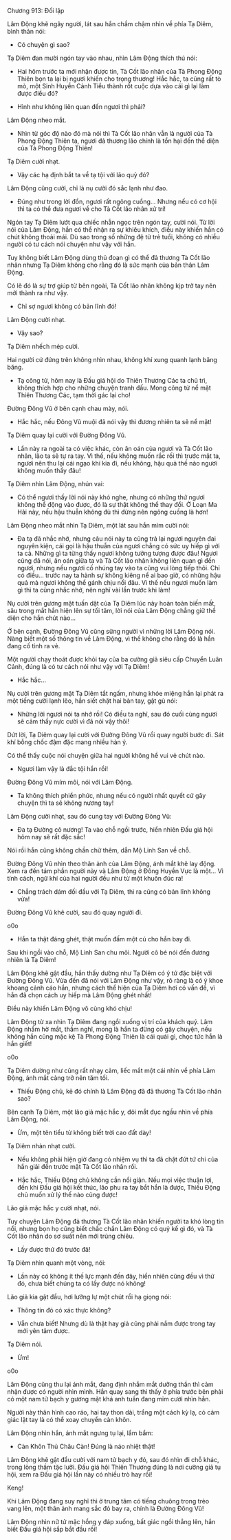 




Chương 913: Đối lập


Lâm Động khẽ ngây người, lát sau hắn chầm chậm nhìn về phía Tạ Diêm, bình thản nói:

- Có chuyện gì sao?

Tạ Diêm đan mười ngón tay vào nhau, nhìn Lâm Động thích thú nói:

- Hai hôm trước ta mới nhận được tin, Tà Cốt lão nhân của Tà Phong Động Thiên bọn ta lại bị ngươi khiến cho trọng thương! Hắc hắc, ta cũng rất tò mò, một Sinh Huyền Cảnh Tiểu thành rốt cuộc dựa vào cái gì lại làm được điều đó?

- Hình như không liên quan đến ngươi thì phải?

Lâm Động nheo mắt.

- Nhìn từ góc độ nào đó mà nói thì Tà Cốt lão nhân vẫn là người của Tà Phong Động Thiên ta, ngươi đả thương lão chính là tổn hại đến thể diện của Tà Phong Động Thiên!

Tạ Diêm cười nhạt.

- Vậy các hạ định bắt ta về tạ tội với lão quỷ đó?

Lâm Động cũng cười, chỉ là nụ cười đó sắc lạnh như đao.

- Đúng như trong lời đồn, ngươi rất ngông cuồng… Nhưng nếu có cơ hội thì ta có thể đưa ngươi về cho Tà Cốt lão nhân xử trí!

Ngón tay Tạ Diêm lướt qua chiếc nhẫn ngọc trên ngón tay, cười nói. Từ lời nói của Lâm Động, hắn có thể nhận ra sự khiêu khích, điều này khiến hắn có chút không thoải mái. Dù sao trong số những đệ tử trẻ tuổi, không có nhiều người có tư cách nói chuyện như vậy với hắn.

Tuy không biết Lâm Động dùng thủ đoạn gì có thể đả thương Tà Cốt lão nhân nhưng Tạ Diêm không cho rằng đó là sức mạnh của bản thân Lâm Động.

Có lẽ đó là sự trợ giúp từ bên ngoài, Tà Cốt lão nhân không kịp trở tay nên mới thành ra như vậy.

- Chỉ sợ ngươi không có bản lĩnh đó!

Lâm Động cười nhạt.

- Vậy sao?

Tạ Diêm nhếch mép cười.

Hai người cứ đứng trên không nhìn nhau, không khí xung quanh lạnh băng băng.

- Tạ công tử, hôm nay là Đấu giá hội do Thiên Thương Các ta chủ trì, không thích hợp cho những chuyện tranh đấu. Mong công tử nể mặt Thiên Thương Các, tạm thời gác lại cho!

Đường Đông Vũ ở bên cạnh chau mày, nói.

- Hắc hắc, nếu Đông Vũ muội đã nói vậy thì đương nhiên ta sẽ nể mặt!

Tạ Diêm quay lại cười với Đường Đông Vũ.

- Lần này ra ngoài ta có việc khác, còn ân oán của ngươi và Tà Cốt lão nhân, lão ta sẽ tự ra tay. Vì thế, nếu không muốn rắc rối thì trước mặt ta, ngươi nên thu lại cái ngạo khí kia đi, nếu không, hậu quả thế nào ngươi không muốn thấy đâu!

Tạ Diêm nhìn Lâm Động, nhún vai:

- Có thể ngươi thấy lời nói này khó nghe, nhưng có những thứ ngươi không thể động vào được, đó là sự thật không thể thay đổi. Ở Loạn Ma Hải này, nếu hậu thuẫn không đủ thì đừng nên ngông cuồng là hơn!

Lâm Động nheo mắt nhìn Tạ Diêm, một lát sau hắn mỉm cười nói:

- Đa tạ đã nhắc nhở, nhưng câu nói này ta cũng trả lại ngươi nguyên đai nguyên kiện, cái gọi là hậu thuẫn của ngươi chẳng có sức uy hiếp gì với ta cả. Những gì ta từng thấy ngươi không tưởng tượng được đâu! Ngươi cũng đã nói, ân oán giữa ta và Tà Cốt lão nhân không liên quan gì đến ngươi, nhưng nếu ngươi cố nhúng tay vào ta cũng vui lòng tiếp thôi. Chỉ có điều… trước nay ta hành sự không kiêng nể ai bao giờ, có những hậu quả mà ngươi không thể gánh chịu nổi đâu. Vì thế nếu ngươi muốn làm gì thì ta cũng nhắc nhở, nên nghĩ vài lần trước khi làm!

Nụ cười trên gương mặt tuấn dật của Tạ Diêm lúc này hoàn toàn biến mất, sâu trong mắt hắn hiện lên sự tối tăm, lời nói của Lâm Động chẳng giữ thể diện cho hắn chút nào…

Ở bên cạnh, Đường Đông Vũ cũng sững người vì những lời Lâm Động nói. Nàng biết một số thông tin về Lâm Động, vì thế không cho rằng đó là hắn đang cố tình ra vẻ.

Một người chạy thoát được khỏi tay của ba cường giả siêu cấp Chuyển Luân Cảnh, đúng là có tư cách nói như vậy với Tạ Diêm!

- Hắc hắc…

Nụ cười trên gương mặt Tạ Diêm tắt ngấm, nhưng khóe miệng hắn lại phát ra một tiếng cười lạnh lẽo, hắn siết chặt hai bàn tay, gật gù nói:

- Những lời ngươi nói ta nhớ rồi! Có điều ta nghĩ, sau đó cuối cùng ngươi sẽ cảm thấy nực cười vì đã nói vậy thôi!

Dứt lời, Tạ Diêm quay lại cười với Đường Đông Vũ rồi quay người bước đi. Sát khí bỗng chốc đậm đặc mang nhiều hàn ý.

Có thể thấy cuộc nói chuyện giữa hai người không hề vui vẻ chút nào.

- Ngươi làm vậy là đắc tội hắn rồi!

Đường Đông Vũ mím môi, nói với Lâm Động.

- Ta không thích phiền phức, nhưng nếu có người nhất quyết cứ gây chuyện thì ta sẽ không nương tay!

Lâm Động cười nhạt, sau đó cung tay với Đường Đông Vũ:

- Đa tạ Đường cô nương! Ta vào chỗ ngồi trước, hiển nhiên Đấu giá hội hôm nay sẽ rất đặc sắc!

Nói rồi hắn cũng không chần chừ thêm, dẫn Mộ Linh San về chỗ.

Đường Đông Vũ nhìn theo thân ảnh của Lâm Động, ánh mắt khẽ lay động. Xem ra đến tám phần người này và Lâm Động ở Đông Huyền Vực là một… Vì tính cách, ngữ khí của hai người đều như từ một khuôn đúc ra!

- Chẳng trách dám đối đầu với Tạ Diêm, thì ra cũng có bản lĩnh không vừa!

Đường Đông Vũ khẽ cười, sau đó quay người đi.

o0o

- Hắn ta thật đáng ghét, thật muốn đấm một cú cho hắn bay đi.

Sau khi ngồi vào chỗ, Mộ Linh San chu môi. Người cô bé nói đến đương nhiên là Tạ Diêm!

Lâm Động khẽ gật đầu, hắn thấy dường như Tạ Diêm có ý tứ đặc biệt với Đường Đông Vũ. Vừa đến đã nói với Lâm Động như vậy, rõ ràng là có ý khoe khoang cảnh cáo hắn, nhưng cách thể hiện của Tạ Diêm hơi có vấn đề, vì hắn đã chọn cách uy hiếp mà Lâm Động ghét nhất!

Điều này khiến Lâm Động vô cùng khó chịu!

Lâm Động từ xa nhìn Tạ Diêm đang ngồi xuống vị trí của khách quý. Lâm Động nhắm hờ mắt, thầm nghĩ, mong là hắn ta đừng có gây chuyện, nếu không hắn cũng mặc kệ Tà Phong Động Thiên là cái quái gì, chọc tức hắn là hắn giết!

o0o

Tạ Diêm dường như cũng rất nhạy cảm, liếc mắt một cái nhìn về phía Lâm Động, ánh mắt càng trở nên tăm tối.

- Thiếu Động chủ, kẻ đó chính là Lâm Động đã đả thương Tà Cốt lão nhân sao?

Bên cạnh Tạ Diêm, một lão giả mặc hắc y, đôi mắt đục ngầu nhìn về phía Lâm Động, nói.

- Ừm, một tên tiểu tử không biết trời cao đất dày!

Tạ Diêm nhàn nhạt cười.

- Nếu không phải hiện giờ đang có nhiệm vụ thì ta đã chặt đứt tứ chi của hắn giải đến trước mặt Tà Cốt lão nhân rồi.

- Hắc hắc, Thiếu Động chủ không cần nổi giận. Nếu mọi việc thuận lợi, đến khi Đấu giá hội kết thúc, lão phu ra tay bắt hắn là được, Thiếu Động chủ muốn xử lý thế nào cũng được!

Lão giả mặc hắc y cười nhạt, nói.

Tuy chuyện Lâm Động đả thương Tà Cốt lão nhân khiến người ta khó lòng tin nổi, nhưng bọn họ cũng biết chắc chắn Lâm Động có quỷ kế gì đó, và Tà Cốt lão nhân do sơ suất nên mới trúng chiêu.

- Lấy được thứ đó trước đã!

Tạ Diêm nhìn quanh một vòng, nói:

- Lần này có không ít thế lực mạnh đến đây, hiển nhiên cũng đều vì thứ đó, chưa biết chúng ta có lấy được nó không!

Lão giả kia gật đầu, hơi lưỡng lự một chút rồi hạ giọng nói:

- Thông tin đó có xác thực không?

- Vẫn chưa biết! Nhưng dù là thật hay giả cũng phải nắm được trong tay mới yên tâm được.

Tạ Diêm nói.

- Ừm!

o0o

Lâm Động cũng thu lại ánh mắt, đang định nhắm mắt dưỡng thần thì cảm nhận được có người nhìn mình. Hắn quay sang thì thấy ở phía trước bên phải có một nam tử bạch y gương mặt khá anh tuấn đang mỉm cười nhìn hắn.

Người này thân hình cao ráo, hai tay thon dài, trắng một cách kỳ lạ, có cảm giác lật tay là có thể xoay chuyển càn khôn.

Lâm Động nhìn hắn, ánh mắt ngưng tụ lại, lẩm bẩm:

- Càn Khôn Thủ Châu Càn! Đúng là náo nhiệt thật!

Lâm Động khẽ gật đầu cười với nam tử bạch y đó, sau đó nhìn đi chỗ khác, trong lòng thầm tặc lưỡi. Đấu giá hội Thiên Thương đúng là nơi cường giả tụ hội, xem ra Đấu giá hội lần này có nhiều trò hay rồi!

Keng!

Khi Lâm Động đang suy nghĩ thì ở trung tâm có tiếng chuông trong trẻo vang lên, một thân ảnh mang sắc đỏ bay ra, chính là Đường Đông Vũ!

Lâm Động nhìn nữ tử mặc hồng y đáp xuống, bất giác ngồi thẳng lên, hắn biết Đấu giá hội sắp bắt đầu rồi!




